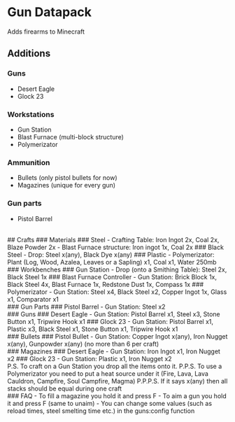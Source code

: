 # Gun Datapack
Adds firearms to Minecraft
<br/>
## Additions
### Guns
- Desert Eagle
- Glock 23
### Workstations
- Gun Station
- Blast Furnace (multi-block structure)
- Polymerizator
### Ammunition
- Bullets (only pistol bullets for now)
- Magazines (unique for every gun)
### Gun parts
- Pistol Barrel
<br/>
## Crafts
### Materials
### Steel
- Crafting Table: Iron Ingot 2x, Coal 2x, Blaze Powder 2x
- Blast Furnace structure: Iron ingot 1x, Coal 2x
### Black Steel
- Drop: Steel x(any), Black Dye x(any)
### Plastic
- Polymerizator: Plant (Log, Wood, Azalea, Leaves or a Sapling) x1, Coal x1, Water 250mb
<br/>
### Workbenches
### Gun Station
- Drop (onto a Smithing Table): Steel 2x, Black Steel 1x
### Blast Furnace Controller
- Gun Station: Brick Block 1x, Black Steel 4x, Blast Furnace 1x, Redstone Dust 1x, Compass 1x
### Polymerizator
- Gun Station: Steel x4, Black Steel x2, Copper Ingot 1x, Glass x1, Comparator x1
<br/>
### Gun Parts
### Pistol Barrel
- Gun Station: Steel x2
<br/>
### Guns
### Desert Eagle
- Gun Station: Pistol Barrel x1, Steel x3, Stone Button x1, Tripwire Hook x1
### Glock 23
- Gun Station: Pistol Barrel x1, Plastic x3, Black Steel x1, Stone Button x1, Tripwire Hook x1
<br/>
### Bullets
### Pistol Bullet
- Gun Station: Copper Ingot x(any), Iron Nugget x(any), Gunpowder x(any) (no more than 6 per craft)
<br/>
### Magazines
### Desert Eagle
- Gun Station: Iron Ingot x1, Iron Nugget x2
### Glock 23
- Gun Station: Plastic x1, Iron Nugget x2
<br/>
P.S. To craft on a Gun Station you drop all the items onto it.
P.P.S. To use a Polymerizator you need to put a heat source under it (Fire, Lava, Lava Cauldron, Campfire, Soul Campfire, Magma)
P.P.P.S. If it says x(any) then all stacks should be equal during one craft
<br/>
### FAQ
- To fill a magazine you hold it and press F
- To aim a gun you hold it and press F (same to unaim)
- You can change some values (such as reload times, steel smelting time etc.) in the guns:config function

